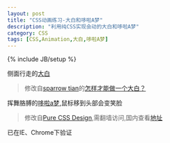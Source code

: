 ```yaml
---
layout: post
title: "CSS动画练习-大白和哆啦A梦"
description: "利用纯CSS实现会动的大白和哆啦A梦"
category: CSS
tags: [CSS,Animation,大白,哆啦A梦]
---
```

{% include JB/setup %}
<div class="cssanimation">
<p>侧面行走的<a href="https://jsfiddle.net/rubatong/2oyLc2av/embedded/result/">大白</a></p>


<script async src="//jsfiddle.net/2oyLc2av/3/embed/html,css,result/"></script>


<blockquote>
  <p>修改自<a href="http://www.zhihu.com/people/sparrow-tian">sparrow tian</a>的<a href="http://zhi.hu/h2wo">怎样才能做一个大白？</a></p>
</blockquote>

<p>挥舞胳膊的<a href="https://jsfiddle.net/rubatong/99j0zc2d/6/embedded/result/">哆啦a梦</a>,鼠标移到头部会变笑脸</p>


<script async src="//jsfiddle.net/rubatong/99j0zc2d/9/embed/"></script>


<blockquote>
  <p>修改自<a href="http://purecss3.net/doraemon/doraemon_css3.html">Pure CSS Design</a>,需翻墙访问,国内查看<a href="http://mijiale.me/dora.html">地址</a></p>
</blockquote>

已在IE、Chrome下验证

<script type="text/javascript" src="http://ajax.microsoft.com/ajax/jquery/jquery-1.4.min.js"></script>
</div>
